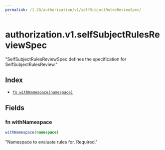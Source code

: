 ```yaml
---
permalink: /1.28/authorization/v1/selfSubjectRulesReviewSpec/
---
```


# authorization.v1.selfSubjectRulesReviewSpec

"SelfSubjectRulesReviewSpec defines the specification for SelfSubjectRulesReview."

## Index

* [`fn withNamespace(namespace)`](#fn-withnamespace)

## Fields

### fn withNamespace

```ts
withNamespace(namespace)
```

"Namespace to evaluate rules for. Required."